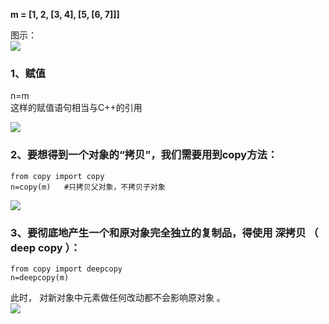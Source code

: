 **m = [1, 2, [3, 4], [5, [6, 7]]]**  
  
图示：  
![][image1]    
### 1、赋值  
n=m  
这样的赋值语句相当与C++的引用   

![][image2]  
  
### 2、要想得到一个对象的“拷贝”，我们需要用到copy方法：  
`from copy import copy`  
`n=copy(m)   #只拷贝父对象，不拷贝子对象`    

![][image3]    

### 3、要彻底地产生一个和原对象完全独立的复制品，得使用 深拷贝 （ deep copy ）：  
`from copy import deepcopy`  
`n=deepcopy(m)`    

此时， 对新对象中元素做任何改动都不会影响原对象 。  
![][image4]

[//]: # (image reference)  
[image1]: ./example/1.png  
[image2]: ./example/2.png  
[image3]: ./example/3.png
[image4]: ./example/4.png

